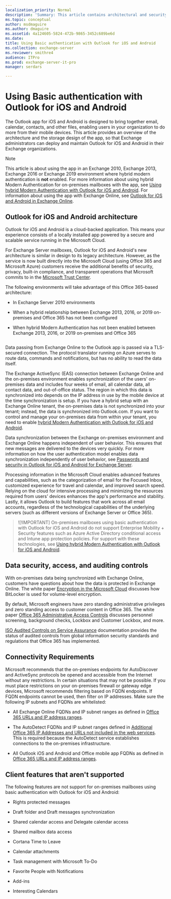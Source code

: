 ```yaml
---
localization_priority: Normal
description: 'Summary: This article contains architectural and security information for administrators about Outlook for iOS and Android in an Exchange Server 2016 or Exchange Server 2019 on-premises environment when the app uses Basic authentication.'
ms.topic: conceptual
author: msdmaguire
ms.author: dmaguire
ms.assetid: 4a124605-5824-472b-9865-3452c689be6d
ms.date:
title: Using Basic authentication with Outlook for iOS and Android
ms.collection: exchange-server
ms.reviewer: smithre4
audience: ITPro
ms.prod: exchange-server-it-pro
manager: serdars

---
```


# Using Basic authentication with Outlook for iOS and Android

The Outlook app for iOS and Android is designed to bring together email, calendar, contacts, and other files, enabling users in your organization to do more from their mobile devices. This article provides an overview of the architecture and the storage design of the app, so that Exchange administrators can deploy and maintain Outlook for iOS and Android in their Exchange organizations.

>[!NOTE]
> This article is about using the app in an Exchange 2010, Exchange 2013, Exchange 2016 or Exchange 2019 environment where hybrid modern authentication is **not** enabled. For more information about using hybrid Modern Authentication for on-premises mailboxes with the app, see [Using hybrid Modern Authentication with Outlook for iOS and Android](use-hybrid-modern-auth.md). For information about using the app with Exchange Online, see [Outlook for iOS and Android in Exchange Online](https://go.microsoft.com/fwlink/p/?linkid=845477).

## Outlook for iOS and Android architecture

Outlook for iOS and Android is a cloud-backed application. This means your experience consists of a locally installed app powered by a secure and scalable service running in the Microsoft Cloud.

For Exchange Server mailboxes, Outlook for iOS and Android's new architecture is similar in design to its legacy architecture. However, as the service is now built directly into the Microsoft Cloud (using Office 365 and Microsoft Azure) customers receive the additional benefits of security, privacy, built-in compliance, and transparent operations that Microsoft commits to in the [Microsoft Trust Center](https://www.microsoft.com/trust-center).

The following environments will take advantage of this Office 365-based architecture:

- In Exchange Server 2010 environments

- When a hybrid relationship between Exchange 2013, 2016, or 2019 on-premises and Office 365 has not been configured

- When hybrid Modern Authentication has not been enabled between Exchange 2013, 2016, or 2019 on-premises and Office 365

<image>

Data passing from Exchange Online to the Outlook app is passed via a TLS-secured connection. The protocol translator running on Azure serves to route data, commands and notifications, but has no ability to read the data itself.

The Exchange ActiveSync (EAS) connection between Exchange Online and the on-premises environment enables synchronization of the users' on-premises data and includes four weeks of email, all calendar data, all contact data, and out-of-office status. The region in which this data is synchronized into depends on the IP address in use by the mobile device at the time synchronization is setup. If you have a hybrid setup with an Exchange Online tenant, the on-premises data is not synchronized into your tenant; instead, the data is synchronized into Outlook.com. If you want to control and manage your on-premises data from within your tenant, you need to enable [hybrid Modern Authentication with Outlook for iOS and Android](https://docs.microsoft.com/Exchange/clients/outlook-for-ios-and-android/use-hybrid-modern-auth).

Data synchronization between the Exchange on-premises environment and Exchange Online happens independent of user behavior. This ensures that new messages are delivered to the devices very quickly. For more information on how the user authentication model enables data synchronization independently of user behavior, see [Passwords and security in Outlook for iOS and Android for Exchange Server](https://docs.microsoft.com/Exchange/clients/outlook-for-ios-and-android/passwords-and-security).

Processing information in the Microsoft Cloud enables advanced features and capabilities, such as the categorization of email for the Focused Inbox, customized experience for travel and calendar, and improved search speed. Relying on the cloud for intensive processing and minimizing the resources required from users' devices enhances the app's performance and stability. Lastly, it allows Outlook to build features that work across all email accounts, regardless of the technological capabilities of the underlying servers (such as different versions of Exchange Server or Office 365).

>![!IMPORTANT]
> On-premises mailboxes using basic authentication with Outlook for iOS and Android do not support Enterprise Mobility + Security features such as Azure Active Directory conditional access and Intune app protection policies. For support with these technologies, see [Using hybrid Modern Authentication with Outlook for iOS and Android](use-hybrid-modern-auth.md).

## Data security, access, and auditing controls

With on-premises data being synchronized with Exchange Online, customers have questions about how the data is protected in Exchange Online. The white paper [Encryption in the Microsoft Cloud](http://aka.ms/office365ce) discusses how BitLocker is used for volume-level encryption.

By default, Microsoft engineers have zero standing administrative privileges and zero standing access to customer content in Office 365. The white paper [Office 365 Administrative Access Controls](http://aka.ms/office365aac) discusses personnel screening, background checks, Lockbox and Customer Lockbox, and more.

[ISO Audited Controls on Service Assurance](https://sip.protection.office.com/) documentation provides the status of audited controls from global information security standards and regulations that Office 365 has implemented.

## Connectivity Requirements
Microsoft recommends that the on-premises endpoints for AutoDiscover and ActiveSync protocols be opened and accessible from the Internet without any restrictions. In certain situations that may not be possible. If you must place restrictions on your on-premises firewall or gateway edge devices, Microsoft recommends filtering based on FQDN endpoints. If FQDN endpoints cannot be used, then filter on IP addresses. Make sure the following IP subnets and FQDNs are whitelisted:

- All Exchange Online FQDNs and IP subnet ranges as defined in [Office 365 URLs and IP address ranges](https://docs.microsoft.com/office365/enterprise/urls-and-ip-address-ranges).

- The AutoDetect FQDNs and IP subnet ranges defined in [Additional Office 365 IP Addresses and URLs not included in the web services](https://docs.microsoft.com/office365/enterprise/additional-office365-ip-addresses-and-urls). This is required because the AutoDetect service establishes connections to the on-premises infrastructure.

- All Outlook iOS and Android and Office mobile app FQDNs as defined in [Office 365 URLs and IP address ranges](https://docs.microsoft.com/office365/enterprise/urls-and-ip-address-ranges).

## Client features that aren't supported
The following features are not support for on-premises mailboxes using basic authentication with Outlook for iOS and Android:

- Rights protected messages

- Draft folder and Draft messages synchronization

- Shared calendar access and Delegate calendar access

- Shared mailbox data access

- Cortana Time to Leave

- Calendar attachments

- Task management with Microsoft To-Do

- Favorite People with Notifications

- Add-ins

- Interesting Calendars
